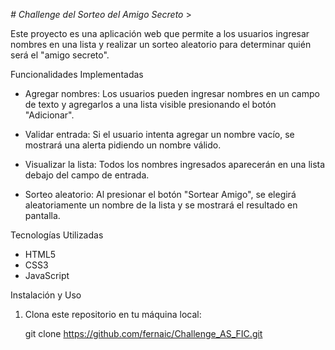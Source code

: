 <em> # Challenge del Sorteo del Amigo Secreto </em>>

Este proyecto es una aplicación web que permite a los usuarios ingresar nombres en una lista y realizar un sorteo aleatorio para determinar quién será el "amigo secreto".

Funcionalidades Implementadas

- Agregar nombres: Los usuarios pueden ingresar nombres en un campo de texto y agregarlos a una lista visible presionando el botón "Adicionar".

- Validar entrada: Si el usuario intenta agregar un nombre vacío, se mostrará una alerta pidiendo un nombre válido.

- Visualizar la lista: Todos los nombres ingresados aparecerán en una lista debajo del campo de entrada.

- Sorteo aleatorio: Al presionar el botón "Sortear Amigo", se elegirá aleatoriamente un nombre de la lista y se mostrará el resultado en pantalla.


Tecnologías Utilizadas

- HTML5
- CSS3
- JavaScript

Instalación y Uso

1. Clona este repositorio en tu máquina local:

   git clone https://github.com/fernaic/Challenge_AS_FIC.git



